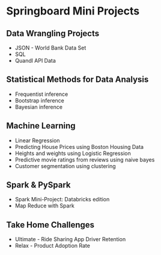 # Springboard Mini Projects

## Data Wrangling Projects
- JSON - World Bank Data Set
- SQL
- Quandl API Data

## Statistical Methods for Data Analysis
- Frequentist inference
- Bootstrap inference
- Bayesian inference

## Machine Learning
- Linear Regression 
- Predicting House Prices using Boston Housing Data
- Heights and weights using Logistic Regression
- Predictive movie ratings from reviews using naive bayes
- Customer segmentation using clustering

## Spark & PySpark
- Spark Mini-Project: Databricks edition
- Map Reduce with Spark

## Take Home Challenges
- Ultimate - Ride Sharing App Driver Retention
- Relax - Product Adoption Rate
